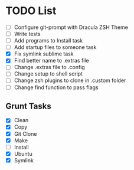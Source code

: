 # TODO List

- [ ] Configure git-prompt with Dracula ZSH Theme
- [ ] Write tests
- [ ] Add programs to Install task
- [ ] Add startup files to someone task
- [x] Fix symlink sublime task
- [x] Find better name to .extras file
- [ ] Change .extras file to .config
- [ ] Change setup to shell script
- [ ] Change zsh plugins to clone in .custom folder
- [ ] Change find function to pass flags

## Grunt Tasks
- [x] Clean
- [x] Copy
- [x] Git Clone
- [x] Make
- [ ] Install
- [x] Ubuntu
- [x] Symlink
